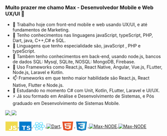 ### Muito prazer me chamo Max - Desenvolvedor Mobile e Web UX/UI 👋

- 🔭 Trabalho hoje com front-end mobile e web usando UX/UI, e até fundamentos de Marketing.
- 🌱 Tenho conhecimentos nas linguagens javaScript, typeScript, PHP, Dart, java, C++,C# e SQL.
- 👯 Linguagens que tenho especialidade são, javaScript , PHP e typeScript.
- 🤔 Também tenho conhecimentos em back-end, usando node.js, bancos de dados SQL: Mysql, SQLite, NOSQL: MongoDB, Firebase.
- 💬 Uso Frameworks como React.js, React Native, Angular, Vue.js, FLutter, Node.js, Laravel e Kotlin.
- 📫 Frameworks em que tenho maior habilidade são React.js, React Native, Flutter e Node.js.
- 🚀 Estudando no momento C# com Unit, Kotlin, FLutter, Laravel e UI/UX.
- ⚡ Já sou formado em Análise e Desenvolvimento de Sistemas, e Pós graduado em Desenvolvimento de Sistemas Mobile.


<div>
  <a href="https://github.com/MaxsonCoelho">
  <img height="180em" src="https://github-readme-stats.vercel.app/api?username=MaxsonCoelho&show_icons=true&theme=gruvbox&include_all_commits=true&count_private=true"/>
  <img height="180em" src="https://github-readme-stats.vercel.app/api/top-langs/?username=MaxsonCoelho&layout=compact&langs_count=7&theme=gruvbox"/>
</div>
  
  
  <div style="display: inline_block"><br>
  <img align="center" alt="Max-Js" height="30" width="40" src="https://raw.githubusercontent.com/devicons/devicon/master/icons/javascript/javascript-plain.svg">
  <img align="center" alt="Max-Ts" height="30" width="40" src="https://raw.githubusercontent.com/devicons/devicon/master/icons/typescript/typescript-plain.svg">
  <img align="center" alt="Max-React" height="30" width="40" src="https://raw.githubusercontent.com/devicons/devicon/master/icons/react/react-original.svg">
    <img align="center" alt="Dart" height="40" width="40" 
src="https://seeklogo.com/images/D/dart-logo-FDA1939EC4-seeklogo.com.png">
  <img align="center" alt="Max-HTML" height="30" width="40" src="https://raw.githubusercontent.com/devicons/devicon/master/icons/html5/html5-original.svg">
  <img align="center" alt="Max-CSS" height="30" width="40" src="https://raw.githubusercontent.com/devicons/devicon/master/icons/css3/css3-original.svg">
  <img align="center" alt="Max-NODE" height="30" width="50" src="https://cdn.worldvectorlogo.com/logos/nodejs.svg">
  <img align="center" alt="Max-NODE" height="30" width="50" src="https://cdn.worldvectorlogo.com/logos/laravel-wordmark-1.svg">
</div>
  
  
